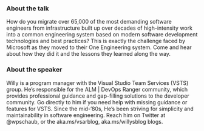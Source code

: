 ### About the talk

How do you migrate over 65,000 of the most demanding software engineers from infrastructure built up over decades of high-intensity work into a common engineering system based on modern software development technologies and best practices? This is exactly the challenge faced by Microsoft as they moved to their One Engineering system. Come and hear about how they did it and the lessons they learned along the way.

### About the speaker

Willy is a program manager with the Visual Studio Team Services (VSTS) group. He’s responsible for the ALM | DevOps Ranger community, which provides professional guidance and gap-filling solutions to the developer community. Go directly to him if you need help with missing guidance or features for VSTS. Since the mid-’80s, He’s been striving for simplicity and maintainability in software engineering. Reach him on Twitter at @wpschaub, or the aka.ms/vsarblog, aka.ms/willysblog blogs.
